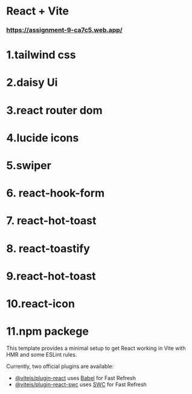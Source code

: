 # React + Vite

### https://assignment-9-ca7c5.web.app/


# 1.tailwind css
# 2.daisy Ui
# 3.react router dom
# 4.lucide icons
# 5.swiper
# 6. react-hook-form
# 7. react-hot-toast
# 8. react-toastify
# 9.react-hot-toast
# 10.react-icon
# 11.npm packege


This template provides a minimal setup to get React working in Vite with HMR and some ESLint rules.

Currently, two official plugins are available:

- [@vitejs/plugin-react](https://github.com/vitejs/vite-plugin-react/blob/main/packages/plugin-react/README.md) uses [Babel](https://babeljs.io/) for Fast Refresh
- [@vitejs/plugin-react-swc](https://github.com/vitejs/vite-plugin-react-swc) uses [SWC](https://swc.rs/) for Fast Refresh
